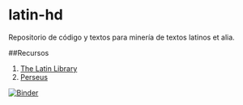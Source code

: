 # latin-hd
Repositorio de código y textos para minería de textos latinos et alia.

##Recursos
1. [The Latin Library](https://www.thelatinlibrary.com/)
2. [Perseus](http://www.perseus.tufts.edu/hopper/)

[![Binder](https://mybinder.org/badge_logo.svg)](https://mybinder.org/v2/gh/hdlabconicet/latin-hd/HEAD)
